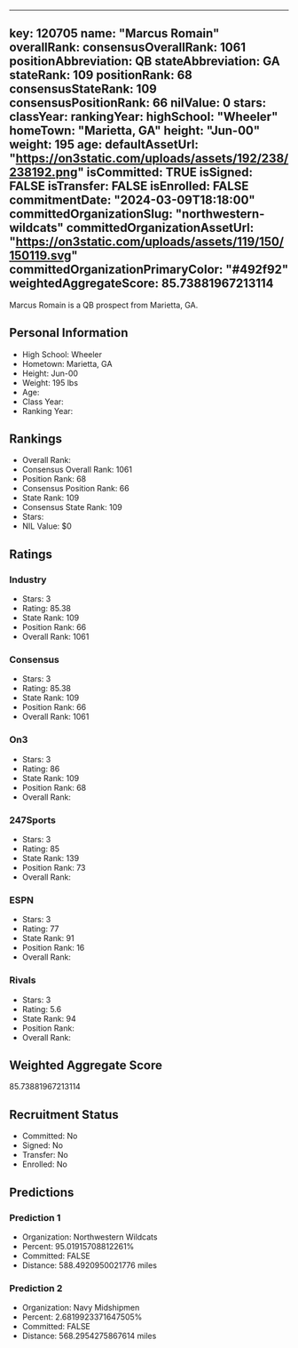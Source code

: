 ---
  key: 120705
  name: "Marcus Romain"
  overallRank: 
  consensusOverallRank: 1061
  positionAbbreviation: QB
  stateAbbreviation: GA
  stateRank: 109
  positionRank: 68
  consensusStateRank: 109
  consensusPositionRank: 66
  nilValue: 0
  stars: 
  classYear: 
  rankingYear: 
  highSchool: "Wheeler"
  homeTown: "Marietta, GA"
  height: "Jun-00"
  weight: 195
  age: 
  defaultAssetUrl: "https://on3static.com/uploads/assets/192/238/238192.png"
  isCommitted: TRUE
  isSigned: FALSE
  isTransfer: FALSE
  isEnrolled: FALSE
  commitmentDate: "2024-03-09T18:18:00"
  committedOrganizationSlug: "northwestern-wildcats"
  committedOrganizationAssetUrl: "https://on3static.com/uploads/assets/119/150/150119.svg"
  committedOrganizationPrimaryColor: "#492f92"
  weightedAggregateScore: 85.73881967213114
  ---
  
  Marcus Romain is a QB prospect from Marietta, GA.
  
  ## Personal Information
  - High School: Wheeler
  - Hometown: Marietta, GA
  - Height: Jun-00
  - Weight: 195 lbs
  - Age: 
  - Class Year: 
  - Ranking Year: 
  
  ## Rankings
  - Overall Rank: 
  - Consensus Overall Rank: 1061
  - Position Rank: 68
  - Consensus Position Rank: 66
  - State Rank: 109
  - Consensus State Rank: 109
  - Stars: 
  - NIL Value: $0
  
  ## Ratings
  
  ### Industry
  - Stars: 3
  - Rating: 85.38
  - State Rank: 109
  - Position Rank: 66
  - Overall Rank: 1061
  
  ### Consensus
  - Stars: 3
  - Rating: 85.38
  - State Rank: 109
  - Position Rank: 66
  - Overall Rank: 1061
  
  ### On3
  - Stars: 3
  - Rating: 86
  - State Rank: 109
  - Position Rank: 68
  - Overall Rank: 
  
  ### 247Sports
  - Stars: 3
  - Rating: 85
  - State Rank: 139
  - Position Rank: 73
  - Overall Rank: 
  
  ### ESPN
  - Stars: 3
  - Rating: 77
  - State Rank: 91
  - Position Rank: 16
  - Overall Rank: 
  
  ### Rivals
  - Stars: 3
  - Rating: 5.6
  - State Rank: 94
  - Position Rank: 
  - Overall Rank: 
  
  ## Weighted Aggregate Score
  85.73881967213114
  
  ## Recruitment Status
  - Committed: No
  - Signed: No
  - Transfer: No
  - Enrolled: No
  
  
  
  ## Predictions
  
  ### Prediction 1
  - Organization: Northwestern Wildcats
  - Percent: 95.01915708812261%
  - Committed: FALSE
  - Distance: 588.4920950021776 miles
  
  ### Prediction 2
  - Organization: Navy Midshipmen
  - Percent: 2.6819923371647505%
  - Committed: FALSE
  - Distance: 568.2954275867614 miles
  
